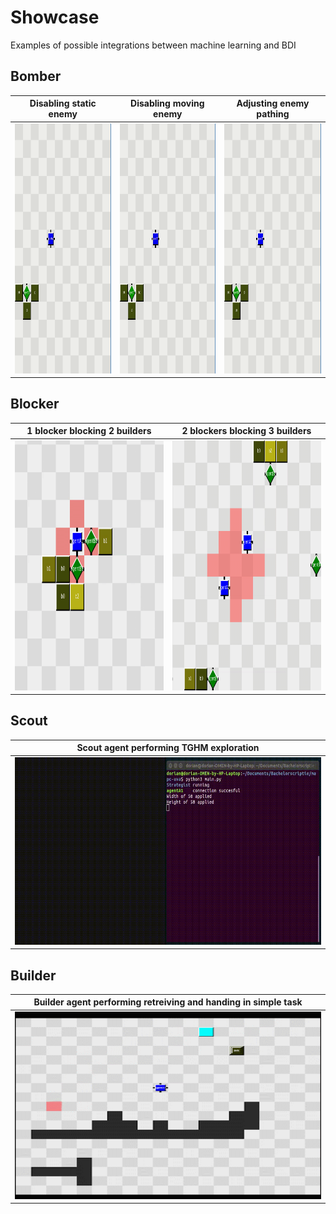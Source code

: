 <!-- EXAMPLES -->
# Showcase
Examples of possible integrations between machine learning and BDI
## Bomber
| Disabling static enemy  | Disabling moving enemy | Adjusting enemy pathing
| ------------- | ------------- |-------------
| <img src="examples/bomber/static-enemy-destroyed.gif" width="400" height="400" />  | <img src="examples/bomber/enemy-destroyed.gif" width="400" height="400" />  | <img src="examples/bomber/enemy-adjust-path.gif" width="400" height="400" />


## Blocker
| 1 blocker blocking 2 builders  | 2 blockers blocking 3 builders 
| ------------- | ------------- 
| <img src="examples/blocker/1-blocker-2-builders.gif" width="600" height="400" />  | <img src="examples/blocker/2-blockers-3-builders.gif" width="600" height="400" />  


## Scout
| Scout agent performing TGHM exploration  |
| ------------- | 
| <img src="examples/scout/MAPC scout exploration.gif" width="600" height="300" />  |


## Builder
| Builder agent performing retreiving and handing in simple task  |
| ------------- | 
| <img src="examples/builder/builder_example.gif" width="600" height="300" />  |
